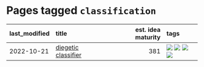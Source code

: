 # Pages tagged `classification`

|last_modified|title|est. idea maturity|tags
|:---|:---|---:|:---|
|2022-10-21|[diegetic classifier](../diegetic-classifier.md)|381|[![](https://img.shields.io/badge/tag-audio-e6ab9)](../tags/audio.md) [![](https://img.shields.io/badge/tag-classification-abf295)](../tags/classification.md) [![](https://img.shields.io/badge/tag-experimental-c4c41f)](../tags/experimental.md) [![](https://img.shields.io/badge/tag-text_to_sound-97a75e)](../tags/text_to_sound.md)|
